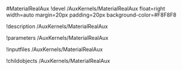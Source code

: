 <!-- MOOSE Object Documentation Stub: Remove this when content is added. -->
#MaterialRealAux
!devel /AuxKernels/MaterialRealAux float=right width=auto margin=20px padding=20px background-color=#F8F8F8

!description /AuxKernels/MaterialRealAux

!parameters /AuxKernels/MaterialRealAux

!inputfiles /AuxKernels/MaterialRealAux

!childobjects /AuxKernels/MaterialRealAux

